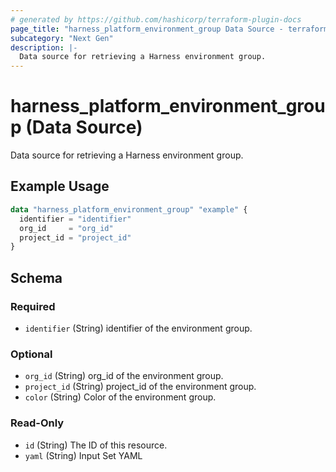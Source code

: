 ```yaml
---
# generated by https://github.com/hashicorp/terraform-plugin-docs
page_title: "harness_platform_environment_group Data Source - terraform-provider-harness"
subcategory: "Next Gen"
description: |-
  Data source for retrieving a Harness environment group.
---
```


# harness_platform_environment_group (Data Source)

Data source for retrieving a Harness environment group.

## Example Usage

```terraform
data "harness_platform_environment_group" "example" {
  identifier = "identifier"
  org_id     = "org_id"
  project_id = "project_id"
}
```

<!-- schema generated by tfplugindocs -->
## Schema

### Required

- `identifier` (String) identifier of the environment group.

### Optional

- `org_id` (String) org_id of the environment group.
- `project_id` (String) project_id of the environment group.
- `color` (String) Color of the environment group.

### Read-Only

- `id` (String) The ID of this resource.
- `yaml` (String) Input Set YAML


